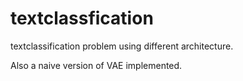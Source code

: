 # textclassfication 

textclassification problem using different architecture.

Also a naive version of VAE implemented.
